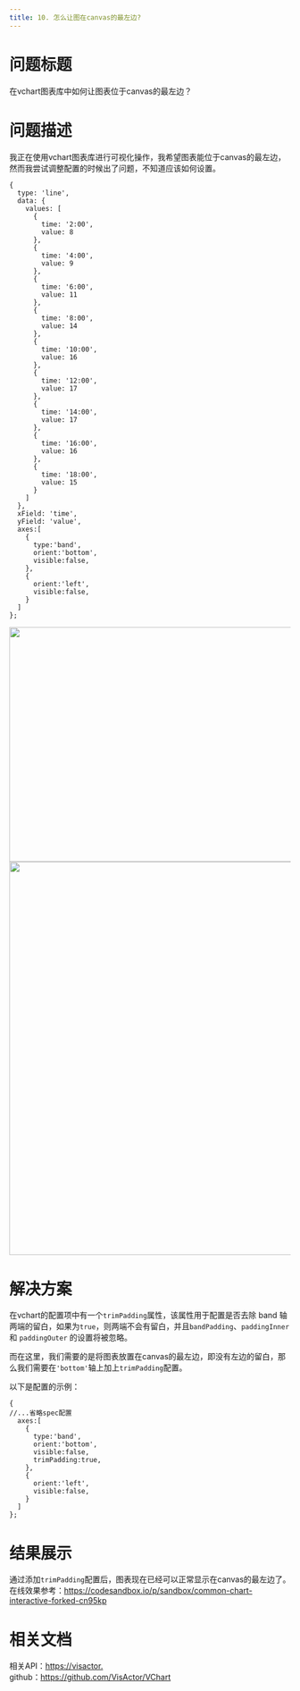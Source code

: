 ```yaml
---
title: 10. 怎么让图在canvas的最左边? 
---
```

# 问题标题
在vchart图表库中如何让图表位于canvas的最左边？


# 问题描述
我正在使用vchart图表库进行可视化操作，我希望图表能位于canvas的最左边，然而我尝试调整配置的时候出了问题，不知道应该如何设置。
```
{
  type: 'line',
  data: {
    values: [
      {
        time: '2:00',
        value: 8
      },
      {
        time: '4:00',
        value: 9
      },
      {
        time: '6:00',
        value: 11
      },
      {
        time: '8:00',
        value: 14
      },
      {
        time: '10:00',
        value: 16
      },
      {
        time: '12:00',
        value: 17
      },
      {
        time: '14:00',
        value: 17
      },
      {
        time: '16:00',
        value: 16
      },
      {
        time: '18:00',
        value: 15
      }
    ]
  },
  xField: 'time',
  yField: 'value',
  axes:[
    {
      type:'band',
      orient:'bottom',
      visible:false,
    },
    {
      orient:'left',
      visible:false,
    }
  ]
};
```
<img src='https://cdn.jsdelivr.net/gh/xuanhun/articles/visactor/img/DPyKbpPRcoH3yfxChmmciWv6nQh.gif' alt='' width='760' height='420'>
<img src='https://cdn.jsdelivr.net/gh/xuanhun/articles/visactor/img/TQGcbgF0xooBWoxDxOIc7lq9nZc.gif' alt='' width='680' height='704'>


# 解决方案
在vchart的配置项中有一个`trimPadding`属性，该属性用于配置是否去除 band 轴两端的留白，如果为`true`，则两端不会有留白，并且`bandPadding`、`paddingInner` 和 `paddingOuter` 的设置将被忽略。


而在这里，我们需要的是将图表放置在canvas的最左边，即没有左边的留白，那么我们需要在`'bottom'`轴上加上`trimPadding`配置。


以下是配置的示例：
```
{
//...省略spec配置
  axes:[
    {
      type:'band',
      orient:'bottom',
      visible:false,
      trimPadding:true,
    },
    {
      orient:'left',
      visible:false,
    }
  ]
};
```
# 结果展示
通过添加`trimPadding`配置后，图表现在已经可以正常显示在canvas的最左边了。
在线效果参考：https://codesandbox.io/p/sandbox/common-chart-interactive-forked-cn95kp


# 相关文档
相关API：[https://visactor.](https%3A%2F%2Fvisactor.bytedance.net%2Fvchart%2Foption%2FbarChart-axes-band%23trimPadding)</br>
github：https://github.com/VisActor/VChart